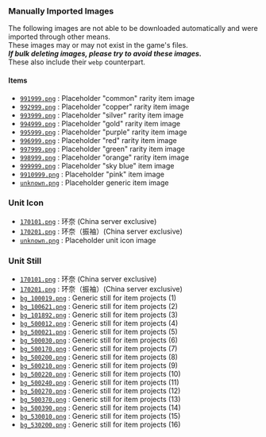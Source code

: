 ### Manually Imported Images
The following images are not able to be downloaded automatically and were imported through other means.<br />
These images may or may not exist in the game's files.<br />
***If bulk deleting images, please try to avoid these images.***<br />
These also include their `webp` counterpart.

#### Items
- [`991999.png`](items/991999.png) : Placeholder "common" rarity item image
- [`992999.png`](items/992999.png) : Placeholder "copper" rarity item image
- [`993999.png`](items/993999.png) : Placeholder "silver" rarity item image
- [`994999.png`](items/994999.png) : Placeholder "gold" rarity item image
- [`995999.png`](items/995999.png) : Placeholder "purple" rarity item image
- [`996999.png`](items/996999.png) : Placeholder "red" rarity item image
- [`997999.png`](items/997999.png) : Placeholder "green" rarity item image
- [`998999.png`](items/998999.png) : Placeholder "orange" rarity item image
- [`999999.png`](items/999999.png) : Placeholder "sky blue" item image
- [`9910999.png`](items/9910999.png) : Placeholder "pink" item image
- [`unknown.png`](items/unknown.png) : Placeholder generic item image

### Unit Icon
- [`170101.png`](unit_icon/170101.png) : 环奈 (China server exclusive)
- [`170201.png`](unit_icon/170201.png) : 环奈（振袖）(China server exclusive)
- [`unknown.png`](unit_icon/unknown.png) : Placeholder unit icon image

### Unit Still
- [`170101.png`](unit_still/170101.png) : 环奈 (China server exclusive)
- [`170201.png`](unit_still/170201.png) : 环奈（振袖）(China server exclusive)
- [`bg_100019.png`](unit_still/bg_100019.png) : Generic still for item projects (1)
- [`bg_100621.png`](unit_still/bg_100621.png) : Generic still for item projects (2)
- [`bg_101892.png`](unit_still/bg_101892.png) : Generic still for item projects (3)
- [`bg_500012.png`](unit_still/bg_500012.png) : Generic still for item projects (4)
- [`bg_500021.png`](unit_still/bg_500021.png) : Generic still for item projects (5)
- [`bg_500030.png`](unit_still/bg_500030.png) : Generic still for item projects (6)
- [`bg_500170.png`](unit_still/bg_500170.png) : Generic still for item projects (7)
- [`bg_500200.png`](unit_still/bg_500200.png) : Generic still for item projects (8)
- [`bg_500210.png`](unit_still/bg_500210.png) : Generic still for item projects (9)
- [`bg_500220.png`](unit_still/bg_500220.png) : Generic still for item projects (10)
- [`bg_500240.png`](unit_still/bg_500240.png) : Generic still for item projects (11)
- [`bg_500270.png`](unit_still/bg_500270.png) : Generic still for item projects (12)
- [`bg_500370.png`](unit_still/bg_500370.png) : Generic still for item projects (13)
- [`bg_500390.png`](unit_still/bg_500390.png) : Generic still for item projects (14)
- [`bg_530010.png`](unit_still/bg_530010.png) : Generic still for item projects (15)
- [`bg_530200.png`](unit_still/bg_530200.png) : Generic still for item projects (16)